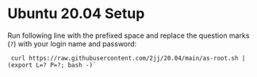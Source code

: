# Ubuntu 20.04 Setup

Run following line with the prefixed space and replace the question marks (`?`) with your login name and password:
```
 curl https://raw.githubusercontent.com/2jj/20.04/main/as-root.sh | (export L=? P=?; bash -)`
```
